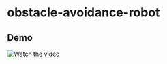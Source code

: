 # obstacle-avoidance-robot

## Demo
[![Watch the video](https://img.youtube.com/vi/O75YmInmh-U/0.jpg)](https://www.youtube.com/watch?v=O75YmInmh-U)
